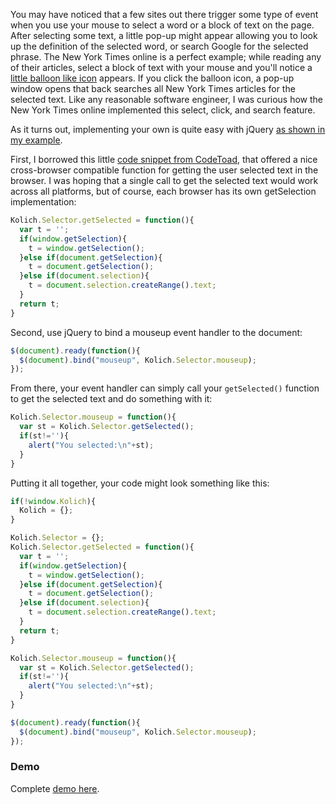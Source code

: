 You may have noticed that a few sites out there trigger some type of event when you use your mouse to select a word or a block of text on the page.  After selecting some text, a little pop-up might appear allowing you to look up the definition of the selected word, or search Google for the selected phrase.  The New York Times online is a perfect example; while reading any of their articles, select a block of text with your mouse and you'll notice a [little balloon like icon](http://graphics8.nytimes.com/images/global/word_reference/ref_bubble.png) appears.  If you click the balloon icon, a pop-up window opens that back searches all New York Times articles for the selected text.  Like any reasonable software engineer, I was curious how the New York Times online implemented this select, click, and search feature.

As it turns out, implementing your own is quite easy with jQuery [as shown in my example](static/entries/use-javascript-and-jquery-to-get-user-selected-text/get-selected-text-javascript.html).

First, I borrowed this little [code snippet from CodeToad](http://www.codetoad.com/javascript_get_selected_text.asp), that offered a nice cross-browser compatible function for getting the user selected text in the browser.  I was hoping that a single call to get the selected text would work across all platforms, but of course, each browser has its own getSelection implementation:

```javascript
Kolich.Selector.getSelected = function(){
  var t = '';
  if(window.getSelection){
    t = window.getSelection();
  }else if(document.getSelection){
    t = document.getSelection();
  }else if(document.selection){
    t = document.selection.createRange().text;
  }
  return t;
}
```

Second, use jQuery to bind a mouseup event handler to the document:

```javascript
$(document).ready(function(){
  $(document).bind("mouseup", Kolich.Selector.mouseup);
});
```

From there, your event handler can simply call your `getSelected()` function to get the selected text and do something with it:

```javascript
Kolich.Selector.mouseup = function(){
  var st = Kolich.Selector.getSelected();
  if(st!=''){
    alert("You selected:\n"+st);
  }
}
```

Putting it all together, your code might look something like this:

```javascript
if(!window.Kolich){
  Kolich = {};
}

Kolich.Selector = {};
Kolich.Selector.getSelected = function(){
  var t = '';
  if(window.getSelection){
    t = window.getSelection();
  }else if(document.getSelection){
    t = document.getSelection();
  }else if(document.selection){
    t = document.selection.createRange().text;
  }
  return t;
}

Kolich.Selector.mouseup = function(){
  var st = Kolich.Selector.getSelected();
  if(st!=''){
    alert("You selected:\n"+st);
  }
}

$(document).ready(function(){
  $(document).bind("mouseup", Kolich.Selector.mouseup);
});
```

### Demo

Complete [demo here](static/entries/use-javascript-and-jquery-to-get-user-selected-text/get-selected-text-javascript.html).

<!--- tags: javascript -->